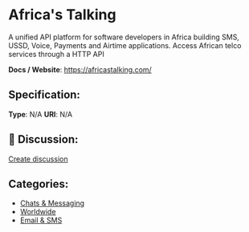 # Africa's Talking


A unified API platform for software developers in Africa building SMS, USSD, Voice, Payments and Airtime applications. Access African telco services through a HTTP API

**Docs / Website**: https://africastalking.com/

## Specification:
**Type**:  N/A 
**URI**:  N/A 

## 💬 Discussion:
[Create discussion](link)

## Categories:
- [Chats & Messaging](https://github.com/apis-list/apis-list#chats-and-messaging)
- [Worldwide](https://github.com/apis-list/apis-list#worldwide)
- [Email & SMS](https://github.com/apis-list/apis-list#email-and-sms)





